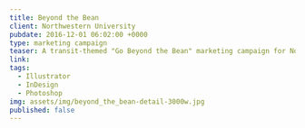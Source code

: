 ```yaml
---
title: Beyond the Bean
client: Northwestern University
pubdate: 2016-12-01 06:02:00 +0000 
type: marketing campaign
teaser: A transit-themed "Go Beyond the Bean" marketing campaign for Northwestern University's summer service-learning program.
link:
tags:
  - Illustrator
  - InDesign
  - Photoshop
img: assets/img/beyond_the_bean-detail-3000w.jpg
published: false
---
```


